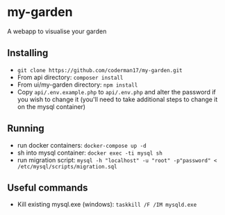 # my-garden
A webapp to visualise your garden
## Installing
- `git clone https://github.com/coderman17/my-garden.git`
- From api directory: `composer install`
- From ui/my-garden directory: `npm install`
- Copy `api/.env.example.php` to `api/.env.php` and alter the password if you wish to change it (you'll need to take additional steps to change it on the mysql container)
## Running
- run docker containers: `docker-compose up -d`
- sh into mysql container: `docker exec -ti mysql sh`
- run migration script: `mysql -h "localhost" -u "root" -p"password" < /etc/mysql/scripts/migration.sql`
## Useful commands
- Kill existing mysql.exe (windows): `taskkill /F /IM mysqld.exe`
